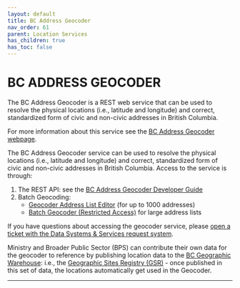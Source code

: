 ```yaml
---
layout: default
title: BC Address Geocoder
nav_order: 61
parent: Location Services
has_children: true
has_toc: false
---
```


# BC ADDRESS GEOCODER

The BC Address Geocoder is a REST web service that can be used to resolve the physical locations (i.e., latitude and longitude) and correct, standardized form of civic and non-civic addresses in British Columbia.

For more information about this service see the [BC Address Geocoder webpage](https://www2.gov.bc.ca/gov/content?id=118DD57CD9674D57BDBD511C2E78DC0D).

The BC Address Geocoder service can be used to resolve the physical locations (i.e., latitude and longitude) and correct, standardized form of civic and non-civic addresses in British Columbia. Access to the service is through: 
1. The REST API: see the [BC Address Geocoder Developer Guide](https://github.com/bcgov/ols-geocoder/blob/gh-pages/geocoder-developer-guide.md)
2. Batch Geocoding: 
   - [Geocoder Address List Editor](https://bcgov.github.io/ols-devkit/ale/) (for up to 1000 addresses)
   - [Batch Geocoder (Restricted Access)](https://apps.gov.bc.ca/pub/cpf/secure/ws/apps/geocoder/) for large address lists

If you have questions about accessing the geocoder service, please [open a ticket with the Data Systems & Services request system](https://dpdd.atlassian.net/servicedesk/customer/portal/1/group/7/create/15).

 

Ministry and Broader Public Sector (BPS) can contribute their own data for the geocoder to reference by publishing location data to the [BC Geographic Warehouse](dsg_before_you_start.md): i.e., the [Geographic Sites Registry (GSR)](https://catalogue.data.gov.bc.ca/dataset/d5c6b8ed-c272-4c9e-8813-590a47b5c01c) - once published in this set of data, the locations automatically get used in the Geocoder.


-------------------------------------------------------
